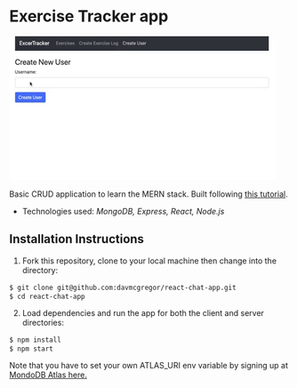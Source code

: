 # Exercise Tracker app

![exercise-tracker-mern.gif](exercise-tracker-mern.gif)

Basic CRUD application to learn the MERN stack.
Built following [this tutorial](https://www.youtube.com/watch?v=7CqJlxBYj-M&t).

* Technologies used: *MongoDB, Express, React, Node.js*

## Installation Instructions

1. Fork this repository, clone to your local machine then change into the directory:
```
$ git clone git@github.com:davmcgregor/react-chat-app.git
$ cd react-chat-app
```
2. Load dependencies and run the app for both the client and server directories:
```
$ npm install
$ npm start
```
Note that you have to set your own ATLAS_URI env variable by signing up at [MondoDB Atlas here.](https://www.mongodb.com/cloud/atlas/lp/try2)